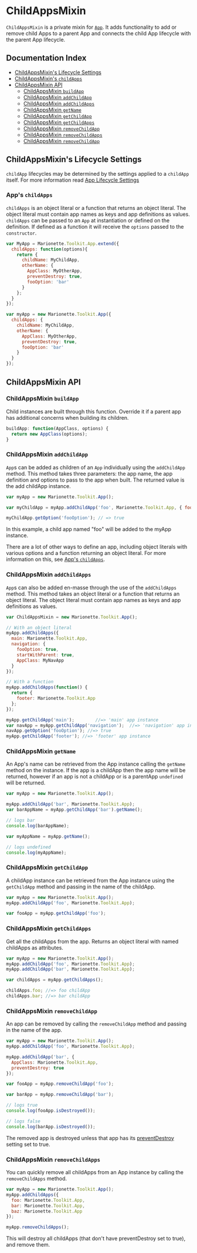# ChildAppsMixin

`ChildAppsMixin` is a private mixin for [`App`](./../app.md). It adds functionality to add or remove child Apps to a parent App and connects the child App lifecycle with the parent App lifecycle.

## Documentation Index
* [ChildAppsMixin's Lifecycle Settings](#apps-lifecycle-settings)
* [ChildAppsMixin's `childApps`](#apps-childapps)
* [ChildAppsMixin API](#app-api)
  * [ChildAppsMixin `buildApp`](#app-buildapp)
  * [ChildAppsMixin `addChildApp`](#app-addchildapp)
  * [ChildAppsMixin `addChildApps`](#app-addchildapps)
  * [ChildAppsMixin `getName`](#app-getName)
  * [ChildAppsMixin `getChildApp`](#app-getchildapp)
  * [ChildAppsMixin `getChildApps`](#app-getchildapps)
  * [ChildAppsMixin `removeChildApp`](#app-removechildapp)
  * [ChildAppsMixin `removeChildApps`](#app-removechildapps)
  * [ChildAppsMixin `removeChildApp`](#app-removechildapp)

## ChildAppsMixin's Lifecycle Settings

`childApp` lifecycles may be determined by the settings applied to a `childApp` itself.  For more information read [App Lifecycle Settings](../app.md#lifecycle-settings)

### App's `childApps`
`childApps` is an object literal or a function that returns an object literal.
The object literal must contain app names as keys and app definitions as values.
`childApps` can be passed to an `App` at instantiation or defined on the definition.
If defined as a function it will receive the `options` passed to the `constructor`.

```js
var MyApp = Marionette.Toolkit.App.extend({
  childApps: function(options){
    return {
      childName: MyChildApp,
      otherName: {
        AppClass: MyOtherApp,
        preventDestroy: true,
        fooOption: 'bar'
      }
    };
  }
});
```

```js
var myApp = new Marionette.Toolkit.App({
  childApps: {
    childName: MyChildApp,
    otherName: {
      AppClass: MyOtherApp,
      preventDestroy: true,
      fooOption: 'bar'
    }
  }
});
```

## ChildAppsMixin API

### ChildAppsMixin `buildApp`
Child instances are built through this function.
Override it if a parent app has additional concerns when building its children.

```js
buildApp: function(AppClass, options) {
  return new AppClass(options);
}
```

### ChildAppsMixin `addChildApp`

`App`s can be added as children of an `App` individually using
the `addChildApp` method. This method takes three parameters: the app name,
the app definition and options to pass to the app when built.
The returned value is the add childApp instance.

```js
var myApp = new Marionette.Toolkit.App();

var myChildApp = myApp.addChildApp('foo', Marionette.Toolkit.App, { fooOption: true });

myChildApp.getOption('fooOption'); // => true
```

In this example, a child app named "foo" will be added
to the myApp instance.

There are a lot of other ways to define an app,
including object literals with various options and
a function returning an object literal. For more information
on this, see [App's `childApps`](#apps-childapps).

### ChildAppsMixin `addChildApps`

`App`s can also be added en-masse through the use
of the `addChildApps` method. This method takes an object
literal or a function that returns an object literal.
The object literal must contain app names as keys
and app definitions as values.

```js
var ChildAppsMixin = new Marionette.Toolkit.App();

// With an object literal
myApp.addChildApps({
  main: Marionette.Toolkit.App,
  navigation: {
    fooOption: true,
    startWithParent: true,
    AppClass: MyNavApp
  }
});

// With a function
myApp.addChildApps(function() {
  return {
    footer: Marionette.Toolkit.App
  };
});

myApp.getChildApp('main');        //=> 'main' app instance
var navApp = myApp.getChildApp('navigation');  //=> 'navigation' app instance
navApp.getOption('fooOption'); //=> true
myApp.getChildApp('footer'); //=> 'footer' app instance
```

### ChildAppsMixin `getName`

An App's name can be retrieved from the App
instance calling the `getName` method on the
instance. If the app is a childApp then the
app name will be returned, however if an app
is not a childApp or is a parentApp `undefined`
will be returned.

```js
var myApp = new Marionette.Toolkit.App();

myApp.addChildApp('bar', Marionette.Toolkit.App);
var barAppName = myApp.getChildApp('bar').getName();

// logs bar
console.log(barAppName);

var myAppName = myApp.getName();

// logs undefined
console.log(myAppName);
```

### ChildAppsMixin `getChildApp`

A childApp instance can be retrieved from the
App instance using the `getChildApp` method and
passing in the name of the childApp.

```js
var myApp = new Marionette.Toolkit.App();
myApp.addChildApp('foo', Marionette.Toolkit.App);

var fooApp = myApp.getChildApp('foo');
```

### ChildAppsMixin `getChildApps`

Get all the childApps from the app.
Returns an object literal with named childApps
as attributes.

```js
var myApp = new Marionette.Toolkit.App();
myApp.addChildApp('foo', Marionette.Toolkit.App);
myApp.addChildApp('bar', Marionette.Toolkit.App);

var childApps = myApp.getChildApps();

childApps.foo; //=> foo childApp
childApps.bar; //=> bar childApp
```

### ChildAppsMixin `removeChildApp`

An app can be removed by calling the `removeChildApp`
method and passing in the name of the app.

```js
var myApp = new Marionette.Toolkit.App();
myApp.addChildApp('foo', Marionette.Toolkit.App);

myApp.addChildApp('bar', {
  AppClass: Marionette.Toolkit.App,
  preventDestroy: true
});

var fooApp = myApp.removeChildApp('foo');

var barApp = myApp.removeChildApp('bar');

// logs true
console.log(fooApp.isDestroyed());

// logs false
console.log(barApp.isDestroyed());
```

The removed app is destroyed unless that app has its
[preventDestroy](../app.md#apps-preventdestroy) setting set to true.

### ChildAppsMixin `removeChildApps`

You can quickly remove all childApps from an
App instance by calling the `removeChildApps`
method.

```js
var myApp = new Marionette.Toolkit.App();
myApp.addChildApps({
  foo: Marionette.Toolkit.App,
  bar: Marionette.Toolkit.App,
  baz: Marionette.Toolkit.App
});

myApp.removeChildApps();
```

This will destroy all childApps (that don't have preventDestroy set to true), and remove them.
